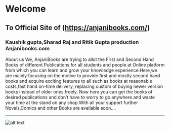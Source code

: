 # Welcome 
## To Official Site of (https://anjanibooks.com/)
### Kaushik gupta,Sharad Raj and Ritik Gupta production Anjanibooks.com
About us
We, AnjaniBooks are trying to allot the First and Second Hand Books of different Publications for all students and people at Online platform from which you can learn and grow your knowledge experience.Here,we are mainly focusing on the motive to provide first and mostly second hand books and acquire exciting features to all such as books at reasonable costs,fast hand on-time delivery, replacing custom of buying newer version books instead of older ones freely. Now here you can get the books of desired publications and don’t have to worry to go anywhere and waste your time at the stand on any shop.With all your support further Novels,Comics and other Books are available soon….

---

 ![alt text]()
